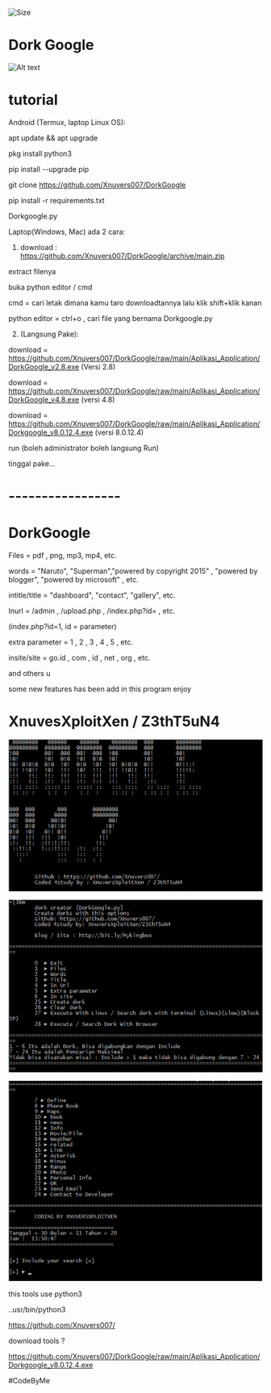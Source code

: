 ![Size](https://img.shields.io/github/repo-size/Xnuvers007/dorkgoogle?color=blue&label=Size&logo=github)

# Dork Google

![Alt text](https://github.com/Xnuvers007/DorkGoogle/blob/main/images/Graphics-Vibe-Shield-Badge-Social-Google.ico "Dork Google")


# tutorial

Android (Termux, laptop Linux OS):

apt update && apt upgrade

pkg install python3

pip install --upgrade pip

git clone https://github.com/Xnuvers007/DorkGoogle

pip install -r requirements.txt

Dorkgoogle.py


Laptop(Windows, Mac) ada 2 cara:
1. download : https://github.com/Xnuvers007/DorkGoogle/archive/main.zip

extract filenya

buka python editor / cmd

cmd = cari letak dimana kamu taro downloadtannya lalu klik shift+klik kanan

python editor = ctrl+o , cari file yang bernama Dorkgoogle.py


2. (Langsung Pake):

download = https://github.com/Xnuvers007/DorkGoogle/raw/main/Aplikasi_Application/DorkGoogle_v2.8.exe (Versi 2.8)

download = https://github.com/Xnuvers007/DorkGoogle/raw/main/Aplikasi_Application/DorkGoogle_v4.8.exe (versi 4.8)

download = https://github.com/Xnuvers007/DorkGoogle/raw/main/Aplikasi_Application/Dorkgoogle_v8.0.12.4.exe (versi 8.0.12.4)

run (boleh administrator boleh langsung Run)

tinggal pake...


# -----------------

# DorkGoogle

Files = pdf , png, mp3, mp4, etc.

words = "Naruto", "Superman","powered by copyright 2015" , "powered by blogger", "powered by microsoft" , etc.

intitle/title = "dashboard", "contact", "gallery", etc.

Inurl = /admin , /upload.php , /index.php?id= , etc.

(index.php?id=1, id = parameter)

extra parameter = 1 , 2 , 3 , 4 , 5 , etc.

insite/site = go.id , com , id , net , org , etc.

and others u

some new features has been add in this program
enjoy

# XnuvesXploitXen / Z3thT5uN4

![Alt text](https://github.com/Xnuvers007/DorkGoogle/blob/main/images/Screenshot_3.png "Optional title")

![Alt text](https://github.com/Xnuvers007/DorkGoogle/blob/main/images/Screenshot_2.png "Optional title")

![Alt text](https://github.com/Xnuvers007/DorkGoogle/blob/main/images/Screenshot_1.png "Optional title")

this tools use python3

..usr/bin/python3

https://github.com/Xnuvers007/

download tools ?

https://github.com/Xnuvers007/DorkGoogle/raw/main/Aplikasi_Application/Dorkgoogle_v8.0.12.4.exe

#CodeByMe
